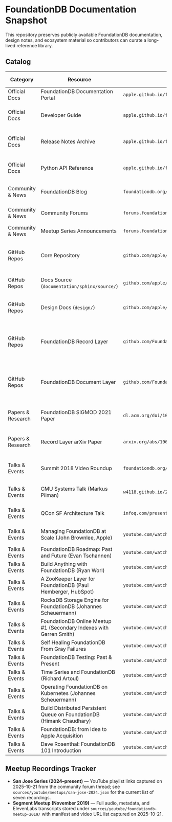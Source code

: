 # FoundationDB Documentation Snapshot

This repository preserves publicly available FoundationDB documentation, design notes, and ecosystem material so contributors can curate a long-lived reference library.

## Catalog

| Category | Resource | Location | Capture Status | Last Capture | Notes |
| --- | --- | --- | --- | --- | --- |
| Official Docs | FoundationDB Documentation Portal | `apple.github.io/foundationdb` | HTML snapshot (`sources/apple/2025/index.html`) | 2025-10-21 | Checksum `e344a9b…e7e8`; metadata in `sources/apple/2025/index.json`. |
| Official Docs | Developer Guide | `apple.github.io/foundationdb/developer-guide.html` | HTML snapshot (`sources/apple/2025/developer-guide.html`) | 2025-10-21 | Checksum `65a63aa4…0490`; metadata in `sources/apple/2025/developer-guide.json`. |
| Official Docs | Release Notes Archive | `apple.github.io/foundationdb/release-notes.html` | HTML snapshot (`sources/apple/2025/release-notes.html`) | 2025-10-21 | Checksum `fa316a00…bd25`; metadata in `sources/apple/2025/release-notes.json`. |
| Official Docs | Python API Reference | `apple.github.io/foundationdb/api-python.html` | HTML snapshot (`sources/apple/2025/api-python.html`) | 2025-10-21 | Checksum `4a47ada0…ae10`; metadata in `sources/apple/2025/api-python.json`. |
| Community & News | FoundationDB Blog | `foundationdb.org/blog` | HTML mirror (`sources/web/foundationdb-blog/`) | 2025-10-21 | Snapshot via `wget`; metadata + checksums in `metadata.json` (archive checksum `71062ebe…2a05`). |
| Community & News | Community Forums | `forums.foundationdb.org` | JSON dump (`archives/forums/2025-10-21/`) | 2025-10-21 | 2,057 topics via Discourse API; checksums + metadata captured (`archive checksum e08bc63f…f1da`). |
| Community & News | Meetup Series Announcements | `forums.foundationdb.org/t/foundationdb-meetup-in-san-jose/4448` | Links catalogued (`sources/youtube/meetups/san-jose-2024.json`) | 2025-10-21 | Monthly agendas plus seven recording links (see tracker below). |
| GitHub Repos | Core Repository | `github.com/apple/foundationdb` | Mirrored (`mirrors/apple/foundationdb.git`) | 2025-10-21 | Bare repo plus issues (`archives/apple/foundationdb-issues.ndjson`) and release notes (`archives/apple/foundationdb-releases.ndjson`). |
| GitHub Repos | Docs Source (`documentation/sphinx/source/`) | `github.com/apple/foundationdb/tree/main/documentation/sphinx/source` | Snapshot (`sources/github/apple/foundationdb/documentation/sphinx/`) | 2025-10-21 | SHA-256 manifest + metadata (`metadata.json`) covering 152 files; archive checksum `acc65b59…dbd1`. |
| GitHub Repos | Design Docs (`design/`) | `github.com/apple/foundationdb/tree/main/design` | Snapshot (`sources/github/apple/foundationdb/design/`) | 2025-10-21 | SHA-256 manifest + metadata (`design-metadata.json`) covering 39 files; archive checksum `64c3f22c…846a`. |
| GitHub Repos | FoundationDB Record Layer | `github.com/FoundationDB/fdb-record-layer` | Mirrored (`mirrors/FoundationDB/fdb-record-layer.git`) | 2025-10-21 | Bare repo plus issues (`archives/FoundationDB/fdb-record-layer-issues.ndjson`) and release notes (`archives/FoundationDB/fdb-record-layer-releases.ndjson`). |
| GitHub Repos | FoundationDB Document Layer | `github.com/FoundationDB/fdb-document-layer` | Mirrored (`mirrors/FoundationDB/fdb-document-layer.git`) | 2025-10-21 | Bare repo plus issues (`archives/FoundationDB/fdb-document-layer-issues.ndjson`) and release notes (`archives/FoundationDB/fdb-document-layer-releases.ndjson`). |
| Papers & Research | FoundationDB SIGMOD 2021 Paper | `dl.acm.org/doi/10.1145/3448016.3457559` | PDF archived (`sources/papers/2021/foundationdb-sigmod-2021.pdf`) | 2025-10-21 | Checksum `ed3d6bfd…b784`; metadata in `sources/papers/2021/foundationdb-sigmod-2021.json`. |
| Papers & Research | Record Layer arXiv Paper | `arxiv.org/abs/1901.04452` | PDF archived (`sources/papers/2019/record-layer-2019.pdf`) | 2025-10-21 | Checksum `ad055b5c…bb4c`; metadata in `sources/papers/2019/record-layer-2019.json`. |
| Talks & Events | Summit 2018 Video Roundup | `foundationdb.org/blog/foundationdb-summit-2018-video-roundup` | Audio captured (MP3 + metadata + transcripts) | 2025-10-21 | Assets plus JSON transcripts live under `sources/youtube/foundationdb-summit-2018/`. |
| Talks & Events | CMU Systems Talk (Markus Pilman) | `w4118.github.io/2020/10/20/foundationdb/` | Audio + transcript (`sources/youtube/cmu-systems-foundationdb/`) | 2025-10-21 | MP3, metadata, ElevenLabs transcript, manifest captured from YouTube (id `OJb8A6h9jQQ`). |
| Talks & Events | QCon SF Architecture Talk | `infoq.com/presentations/foundationdb-architecture/` | Audio + transcript (`sources/youtube/qcon-foundationdb-architecture/`) | 2025-10-21 | MP3, metadata, ElevenLabs transcript, manifest captured from YouTube (id `EMwhsGsxfPU`). |
| Talks & Events | Managing FoundationDB at Scale (John Brownlee, Apple) | `youtube.com/watch?v=A3U8M8pt3Ks` | Audio + transcript (`sources/youtube/talks/fdb-managing-at-scale/`) | 2025-10-21 | Summit session on operating large clusters; includes manifeste d assets and ElevenLabs transcript. |
| Talks & Events | FoundationDB Roadmap: Past and Future (Evan Tschannen) | `youtube.com/watch?v=PmSkp9zEVLg` | Audio + transcript (`sources/youtube/talks/fdb-roadmap-past-future/`) | 2025-10-21 | Roadmap briefing captured with audio metadata and transcript. |
| Talks & Events | Build Anything with FoundationDB (Ryan Worl) | `youtube.com/watch?v=WK0kiJKEi60` | Audio + transcript (`sources/youtube/talks/fdb-build-anything/`) | 2025-10-21 | Layer ecosystem overview; mp3 + transcript archived. |
| Talks & Events | A ZooKeeper Layer for FoundationDB (Paul Hemberger, HubSpot) | `youtube.com/watch?v=3FYpf1QMPgQ` | Audio + transcript (`sources/youtube/talks/fdb-zookeeper-layer/`) | 2025-10-21 | Coordination-layer implementation talk with manifest and transcript. |
| Talks & Events | RocksDB Storage Engine for FoundationDB (Johannes Scheuermann) | `youtube.com/watch?v=LibOOXxeraE` | Audio + transcript (`sources/youtube/talks/fdb-rocksdb-layer/`) | 2025-10-21 | Meetup session on alternate storage engine; full assets captured. |
| Talks & Events | FoundationDB Online Meetup #1 (Secondary Indexes with Garren Smith) | `youtube.com/watch?v=qD1h5CyzL0A` | Audio + transcript (`sources/youtube/talks/fdb-online-meetup-01/`) | 2025-10-21 | 80-minute online meetup archived with manifest and transcript. |
| Talks & Events | Self Healing FoundationDB From Gray Failures | `youtube.com/watch?v=zonHByBBb4M` | Audio + transcript (`sources/youtube/talks/fdb-self-healing-gray-failures/`) | 2025-10-21 | Reliability deep dive from meetup; mp3 + transcript available. |
| Talks & Events | FoundationDB Testing: Past & Present | `youtube.com/watch?v=IaB8jvjW0kk` | Audio + transcript (`sources/youtube/talks/fdb-testing-past-present/`) | 2025-10-21 | Comprehensive testing strategies session archived. |
| Talks & Events | Time Series and FoundationDB (Richard Artoul) | `youtube.com/watch?v=W6yQ9Pwgb1A` | Audio + transcript (`sources/youtube/talks/fdb-time-series-high-ingest/`) | 2025-10-21 | Lightning talk on high-ingest workloads captured with transcript. |
| Talks & Events | Operating FoundationDB on Kubernetes (Johannes Scheuermann) | `youtube.com/watch?v=Kf3kquvuing` | Audio + transcript (`sources/youtube/talks/fdb-kubernetes-dokday-2022/`) | 2025-10-21 | DoK Day EU session archived with metadata and transcript. |
| Talks & Events | Build Distributed Persistent Queue on FoundationDB (Himank Chaudhary) | `youtube.com/watch?v=r-pRx4ogInU` | Audio + transcript (`sources/youtube/talks/fdb-distributed-queue-sreday/`) | 2025-10-21 | SREday 2025 queue-layer implementation talk archived. |
| Talks & Events | FoundationDB: from Idea to Apple Acquisition | `youtube.com/watch?v=C1nZzQqcPZw` | Audio + transcript (`sources/youtube/talks/foundationdb-antithesis-history/`) | 2025-10-21 | Antithesis interview chronicling project history; includes transcript. |
| Talks & Events | Dave Rosenthal: FoundationDB 101 Introduction | `youtube.com/watch?v=Pq2Awy7KS2o` | Audio + transcript (`sources/youtube/talks/fdb-101-dave-rosenthal/`) | 2025-10-21 | Early 101 session recorded with manifest and transcript. |

## Meetup Recordings Tracker

- **San Jose Series (2024–present)** — YouTube playlist links captured on 2025-10-21 from the community forum thread; see `sources/youtube/meetups/san-jose-2024.json` for the current list of seven recordings.
- **Segment Meetup (November 2019)** — Full audio, metadata, and ElevenLabs transcripts stored under `sources/youtube/foundationdb-meetup-2019/` with manifest and video URL list captured on 2025-10-21.
